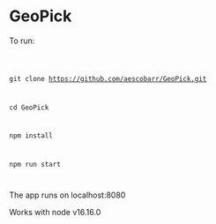 # GeoPick

To run: 

<code>

git clone https://github.com/aescobarr/GeoPick.git

cd GeoPick

npm install

npm run start

</code>


The app runs on localhost:8080

Works with node v16.16.0


